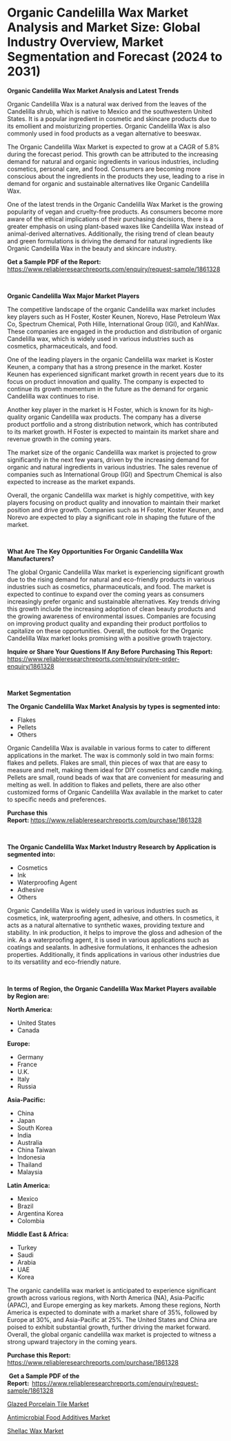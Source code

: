 <p><h1>Organic Candelilla Wax Market Analysis and Market Size: Global Industry Overview, Market Segmentation and Forecast (2024 to 2031)</h1></p><p><strong>Organic Candelilla Wax Market Analysis and Latest Trends</strong></p>
<p><p>Organic Candelilla Wax is a natural wax derived from the leaves of the Candelilla shrub, which is native to Mexico and the southwestern United States. It is a popular ingredient in cosmetic and skincare products due to its emollient and moisturizing properties. Organic Candelilla Wax is also commonly used in food products as a vegan alternative to beeswax.</p><p>The Organic Candelilla Wax Market is expected to grow at a CAGR of 5.8% during the forecast period. This growth can be attributed to the increasing demand for natural and organic ingredients in various industries, including cosmetics, personal care, and food. Consumers are becoming more conscious about the ingredients in the products they use, leading to a rise in demand for organic and sustainable alternatives like Organic Candelilla Wax.</p><p>One of the latest trends in the Organic Candelilla Wax Market is the growing popularity of vegan and cruelty-free products. As consumers become more aware of the ethical implications of their purchasing decisions, there is a greater emphasis on using plant-based waxes like Candelilla Wax instead of animal-derived alternatives. Additionally, the rising trend of clean beauty and green formulations is driving the demand for natural ingredients like Organic Candelilla Wax in the beauty and skincare industry.</p></p>
<p><strong>Get a Sample PDF of the Report:&nbsp;</strong> <a href="https://www.reliableresearchreports.com/enquiry/request-sample/1861328">https://www.reliableresearchreports.com/enquiry/request-sample/1861328</a></p>
<p>&nbsp;</p>
<p><strong>Organic Candelilla Wax Major Market Players</strong></p>
<p><p>The competitive landscape of the organic Candelilla wax market includes key players such as H Foster, Koster Keunen, Norevo, Hase Petroleum Wax Co, Spectrum Chemical, Poth Hille, International Group (IGI), and KahlWax. These companies are engaged in the production and distribution of organic Candelilla wax, which is widely used in various industries such as cosmetics, pharmaceuticals, and food.</p><p>One of the leading players in the organic Candelilla wax market is Koster Keunen, a company that has a strong presence in the market. Koster Keunen has experienced significant market growth in recent years due to its focus on product innovation and quality. The company is expected to continue its growth momentum in the future as the demand for organic Candelilla wax continues to rise.</p><p>Another key player in the market is H Foster, which is known for its high-quality organic Candelilla wax products. The company has a diverse product portfolio and a strong distribution network, which has contributed to its market growth. H Foster is expected to maintain its market share and revenue growth in the coming years.</p><p>The market size of the organic Candelilla wax market is projected to grow significantly in the next few years, driven by the increasing demand for organic and natural ingredients in various industries. The sales revenue of companies such as International Group (IGI) and Spectrum Chemical is also expected to increase as the market expands.</p><p>Overall, the organic Candelilla wax market is highly competitive, with key players focusing on product quality and innovation to maintain their market position and drive growth. Companies such as H Foster, Koster Keunen, and Norevo are expected to play a significant role in shaping the future of the market.</p></p>
<p>&nbsp;</p>
<p><strong>What Are The Key Opportunities For Organic Candelilla Wax Manufacturers?</strong></p>
<p><p>The global Organic Candelilla Wax market is experiencing significant growth due to the rising demand for natural and eco-friendly products in various industries such as cosmetics, pharmaceuticals, and food. The market is expected to continue to expand over the coming years as consumers increasingly prefer organic and sustainable alternatives. Key trends driving this growth include the increasing adoption of clean beauty products and the growing awareness of environmental issues. Companies are focusing on improving product quality and expanding their product portfolios to capitalize on these opportunities. Overall, the outlook for the Organic Candelilla Wax market looks promising with a positive growth trajectory.</p></p>
<p><strong>Inquire or Share Your Questions If Any Before Purchasing This Report:</strong> <a href="https://www.reliableresearchreports.com/enquiry/pre-order-enquiry/1861328">https://www.reliableresearchreports.com/enquiry/pre-order-enquiry/1861328</a></p>
<p>&nbsp;</p>
<p><strong>Market Segmentation</strong></p>
<p><strong>The Organic Candelilla Wax Market Analysis by types is segmented into:</strong></p>
<p><ul><li>Flakes</li><li>Pellets</li><li>Others</li></ul></p>
<p><p>Organic Candelilla Wax is available in various forms to cater to different applications in the market. The wax is commonly sold in two main forms: flakes and pellets. Flakes are small, thin pieces of wax that are easy to measure and melt, making them ideal for DIY cosmetics and candle making. Pellets are small, round beads of wax that are convenient for measuring and melting as well. In addition to flakes and pellets, there are also other customized forms of Organic Candelilla Wax available in the market to cater to specific needs and preferences.</p></p>
<p><strong>Purchase this Report:&nbsp;</strong><a href="https://www.reliableresearchreports.com/purchase/1861328">https://www.reliableresearchreports.com/purchase/1861328</a></p>
<p>&nbsp;</p>
<p><strong>The Organic Candelilla Wax Market Industry Research by Application is segmented into:</strong></p>
<p><ul><li>Cosmetics</li><li>Ink</li><li>Waterproofing Agent</li><li>Adhesive</li><li>Others</li></ul></p>
<p><p>Organic Candelilla Wax is widely used in various industries such as cosmetics, ink, waterproofing agent, adhesive, and others. In cosmetics, it acts as a natural alternative to synthetic waxes, providing texture and stability. In ink production, it helps to improve the gloss and adhesion of the ink. As a waterproofing agent, it is used in various applications such as coatings and sealants. In adhesive formulations, it enhances the adhesion properties. Additionally, it finds applications in various other industries due to its versatility and eco-friendly nature.</p></p>
<p>&nbsp;</p>
<p><strong>In terms of Region, the Organic Candelilla Wax Market Players available by Region are:</strong></p>
<p>
    <p> <strong> North America: </strong>
        <ul>
            <li>United States</li>
            <li>Canada</li>
        </ul>
        </p> 
    <p> <strong> Europe: </strong>
        <ul>
            <li>Germany</li>
            <li>France</li>
            <li>U.K.</li>
            <li>Italy</li>
            <li>Russia</li>
        </ul>
        </p> 
    <p> <strong> Asia-Pacific: </strong>
        <ul>
            <li>China</li>
            <li>Japan</li>
            <li>South Korea</li>
            <li>India</li>
            <li>Australia</li>
            <li>China Taiwan</li>
            <li>Indonesia</li>
            <li>Thailand</li>
            <li>Malaysia</li>
        </ul>
        </p> 
    <p> <strong> Latin America: </strong>
        <ul>
            <li>Mexico</li>
            <li>Brazil</li>
            <li>Argentina Korea</li>
            <li>Colombia</li>
        </ul>
        </p> 
    <p> <strong> Middle East & Africa: </strong>
        <ul>
            <li>Turkey</li>
            <li>Saudi</li>
            <li>Arabia</li>
            <li>UAE</li>
            <li>Korea</li>
        </ul>
    </p>
    </p>
<p><p>The organic candelilla wax market is anticipated to experience significant growth across various regions, with North America (NA), Asia-Pacific (APAC), and Europe emerging as key markets. Among these regions, North America is expected to dominate with a market share of 35%, followed by Europe at 30%, and Asia-Pacific at 25%. The United States and China are poised to exhibit substantial growth, further driving the market forward. Overall, the global organic candelilla wax market is projected to witness a strong upward trajectory in the coming years.</p></p>
<p><strong>Purchase this Report: </strong><a href="https://www.reliableresearchreports.com/purchase/1861328">https://www.reliableresearchreports.com/purchase/1861328</a></p>
<p>&nbsp;<strong>Get a Sample PDF of the Report:&nbsp;&nbsp;</strong><a href="https://www.reliableresearchreports.com/enquiry/request-sample/1861328">https://www.reliableresearchreports.com/enquiry/request-sample/1861328</a></p>
<p><strong></strong></p>
<p><p><a href="https://github.com/wwwkeltoum/Market-Research-Report-List-2/blob/main/glazed-porcelain-tile-market.md">Glazed Porcelain Tile Market</a></p><p><a href="https://github.com/gamblestampleyjenny50m5sl6/Market-Research-Report-List-1/blob/main/antimicrobial-food-additives-market.md">Antimicrobial Food Additives Market</a></p><p><a href="https://github.com/nicholepatriciadoylenwnrjr0/Market-Research-Report-List-1/blob/main/shellac-wax-market.md">Shellac Wax Market</a></p></p>